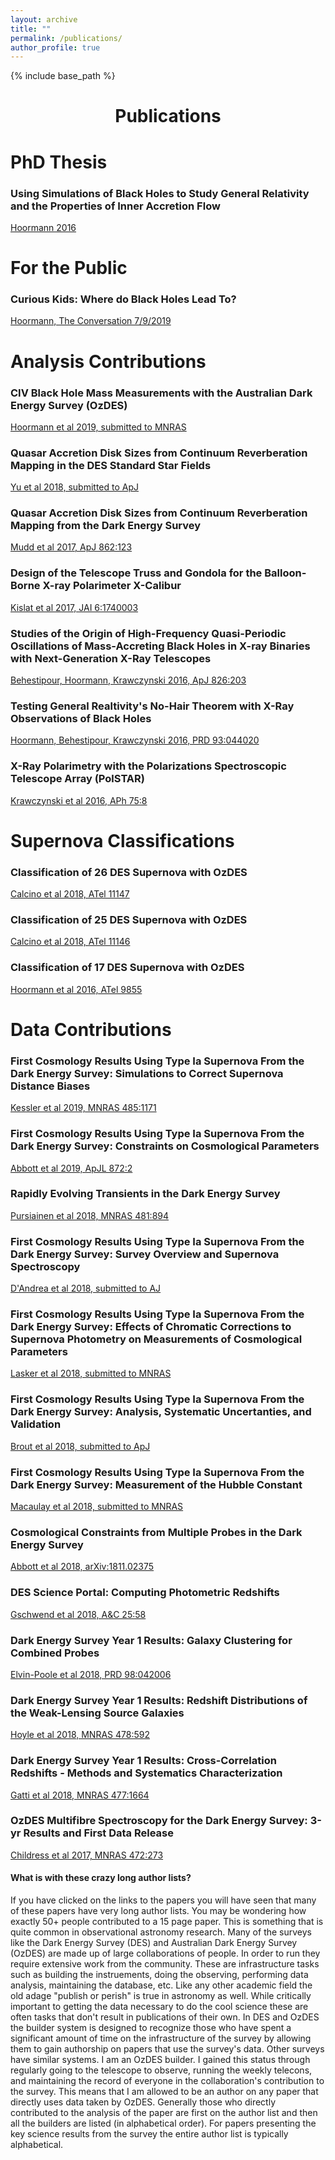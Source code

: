```yaml
---
layout: archive
title: ""
permalink: /publications/
author_profile: true
---
```


{% include base_path %}
<h1 style="text-align: center;" markdown="1">Publications</h1>

# PhD Thesis

### Using Simulations of Black Holes to Study General Relativity and the Properties of Inner Accretion Flow
[Hoormann 2016](http://adsabs.harvard.edu/abs/2016PhDT........76H)

# For the Public

### Curious Kids: Where do Black Holes Lead To?
[Hoormann, The Conversation 7/9/2019](http://education.abc.net.au/newsandarticles/blog/-/b/2909756/curious-kids-where-do-black-holes-lead-to?sf193342605=1)

# Analysis Contributions

### CIV Black Hole Mass Measurements with the Australian Dark Energy Survey (OzDES)
[Hoormann et al 2019, submitted to MNRAS](http://adsabs.harvard.edu/abs/2019arXiv190204206H)

### Quasar Accretion Disk Sizes from Continuum Reverberation Mapping in the DES Standard Star Fields
[Yu et al 2018, submitted to ApJ](http://adsabs.harvard.edu/abs/2018arXiv181103638Y)

### Quasar Accretion Disk Sizes from Continuum Reverberation Mapping from the Dark Energy Survey
[Mudd et al 2017, ApJ 862:123](http://adsabs.harvard.edu/abs/2018ApJ...862..123M)

### Design of the Telescope Truss and Gondola for the Balloon-Borne X-ray Polarimeter X-Calibur
[Kislat et al 2017, JAI 6:1740003](http://adsabs.harvard.edu/abs/2017JAI.....640003K)

### Studies of the Origin of High-Frequency Quasi-Periodic Oscillations of Mass-Accreting Black Holes in X-ray Binaries with Next-Generation X-Ray Telescopes
[Behestipour, Hoormann, Krawczynski 2016, ApJ 826:203](http://adsabs.harvard.edu/abs/2016ApJ...826..203B)

### Testing General Realtivity's No-Hair Theorem with X-Ray Observations of Black Holes
[Hoormann, Behestipour, Krawczynski 2016, PRD 93:044020](http://adsabs.harvard.edu/abs/2016PhRvD..93d4020H)

### X-Ray Polarimetry with the Polarizations Spectroscopic Telescope Array (PolSTAR)
[Krawczynski et al 2016, APh 75:8](http://adsabs.harvard.edu/abs/2016APh....75....8K)

# Supernova Classifications

### Classification of 26 DES Supernova with OzDES
[Calcino et al 2018, ATel 11147](http://adsabs.harvard.edu/abs/2018ATel11147....1C)

### Classification of 25 DES Supernova with OzDES
[Calcino et al 2018, ATel 11146](http://adsabs.harvard.edu/abs/2018ATel11146....1C)

### Classification of 17 DES Supernova with OzDES
[Hoormann et al 2016, ATel 9855](http://adsabs.harvard.edu/abs/2016ATel.9855....1H)

# Data Contributions

### First Cosmology Results Using Type Ia Supernova From the Dark Energy Survey: Simulations to Correct Supernova Distance Biases
[Kessler et al 2019, MNRAS 485:1171](http://adsabs.harvard.edu/abs/2019MNRAS.485.1171K)

### First Cosmology Results Using Type Ia Supernova From the Dark Energy Survey: Constraints on Cosmological Parameters
[Abbott et al 2019, ApJL 872:2](http://adsabs.harvard.edu/abs/2019ApJ...872L..30A)

### Rapidly Evolving Transients in the Dark Energy Survey
[Pursiainen et al 2018, MNRAS 481:894](http://adsabs.harvard.edu/abs/2018MNRAS.481..894P)

### First Cosmology Results Using Type Ia Supernova From the Dark Energy Survey: Survey Overview and Supernova Spectroscopy
[D'Andrea et al 2018, submitted to AJ](http://adsabs.harvard.edu/abs/2018arXiv181109565D)

### First Cosmology Results Using Type Ia Supernova From the Dark Energy Survey: Effects of Chromatic Corrections to Supernova Photometry on Measurements of Cosmological Parameters
[Lasker et al 2018, submitted to MNRAS](http://adsabs.harvard.edu/abs/2018arXiv181102380L)

### First Cosmology Results Using Type Ia Supernova From the Dark Energy Survey: Analysis, Systematic Uncertanties, and Validation
[Brout et al 2018, submitted to ApJ](http://adsabs.harvard.edu/abs/2018arXiv181102377B)

### First Cosmology Results Using Type Ia Supernova From the Dark Energy Survey: Measurement of the Hubble Constant
[Macaulay et al 2018, submitted to MNRAS](http://adsabs.harvard.edu/abs/2018arXiv181102376M)

### Cosmological Constraints from Multiple Probes in the Dark Energy Survey
[Abbott et al 2018, arXiv:1811.02375](http://adsabs.harvard.edu/abs/2018arXiv181102375D)

### DES Science Portal: Computing Photometric Redshifts
[Gschwend et al 2018, A&C 25:58](http://adsabs.harvard.edu/abs/2018A%26C....25...58G)

### Dark Energy Survey Year 1 Results: Galaxy Clustering for Combined Probes
[Elvin-Poole et al 2018, PRD 98:042006](http://adsabs.harvard.edu/abs/2018PhRvD..98d2006E)

### Dark Energy Survey Year 1 Results: Redshift Distributions of the Weak-Lensing Source Galaxies
[Hoyle et al 2018, MNRAS 478:592](http://adsabs.harvard.edu/abs/2018MNRAS.478..592H)

### Dark Energy Survey Year 1 Results: Cross-Correlation Redshifts - Methods and Systematics Characterization
[Gatti et al 2018, MNRAS 477:1664](http://adsabs.harvard.edu/abs/2018MNRAS.477.1664G)

### OzDES Multifibre Spectroscopy for the Dark Energy Survey: 3-yr Results and First Data Release
[Childress et al 2017, MNRAS 472:273](http://adsabs.harvard.edu/abs/2017MNRAS.472..273C)

#### What is with these crazy long author lists?
If you have clicked on the links to the papers you will have seen that many of these papers have very long author lists. You may be wondering how exactly 50+ people contributed to a 15 page paper. This is something that is quite common in observational astronomy research.  Many of the surveys like the Dark Energy Survey (DES) and Australian Dark Energy Survey (OzDES) are made up of large collaborations of people.  In order to run they require extensive work from the community.  These are infrastructure tasks such as building the instruements, doing the observing, performing data analysis, maintaining the database, etc.  Like any other academic field the old adage "publish or perish" is true in astronomy as well.   While critically important to getting the data necessary to do the cool science these are often tasks that don't result in publications of their own.  In DES and OzDES the builder system is designed to recognize those who have spent a significant amount of time on the infrastructure of the survey by allowing them to gain authorship on papers that use the survey's data.  Other surveys have similar systems.  I am an OzDES builder.  I gained this status through regularly going to the telescope to observe, running the weekly telecons, and maintaining the record of everyone in the collaboration's contribution to the survey.  This means that I am allowed to be an author on any paper that directly uses data taken by OzDES.  Generally those who directly contributed to the analysis of the paper are first on the author list and then all the builders are listed (in alphabetical order).  For papers presenting the key science results from the survey the entire author list is typically alphabetical.
